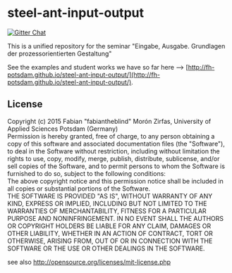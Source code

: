 # steel-ant-input-output

[![Gitter Chat](https://badges.gitter.im/FH-Potsdam/steel-ant-input-output.svg)](https://gitter.im/FH-Potsdam/steel-ant-input-output)  

This is a unified repository for the seminar "Eingabe, Ausgabe. Grundlagen der prozessorientierten Gestaltung"  

See the examples and student works we have so far here --> [http://fh-potsdam.github.io/steel-ant-input-output/](http://fh-potsdam.github.io/steel-ant-input-output/).  

## License  

Copyright (c) 2015 Fabian "fabiantheblind" Morón Zirfas, University of Applied Sciences Potsdam (Germany)  
Permission is hereby granted, free of charge, to any person obtaining a copy of this software and associated documentation files (the "Software"), to deal in the Software  without restriction, including without limitation the rights to use, copy, modify, merge, publish, distribute, sublicense, and/or sell copies of the Software, and to  permit persons to whom the Software is furnished to do so, subject to the following conditions:  
The above copyright notice and this permission notice shall be included in all copies or substantial portions of the Software.  
THE SOFTWARE IS PROVIDED "AS IS", WITHOUT WARRANTY OF ANY KIND, EXPRESS OR IMPLIED, INCLUDING BUT NOT LIMITED TO THE WARRANTIES OF MERCHANTABILITY, FITNESS FOR A  PARTICULAR PURPOSE AND NONINFRINGEMENT. IN NO EVENT SHALL THE AUTHORS OR COPYRIGHT HOLDERS BE LIABLE FOR ANY CLAIM, DAMAGES OR OTHER LIABILITY, WHETHER IN AN ACTION OF  CONTRACT, TORT OR OTHERWISE, ARISING FROM, OUT OF OR IN CONNECTION WITH THE SOFTWARE OR THE USE OR OTHER DEALINGS IN THE SOFTWARE.  

see also http://opensource.org/licenses/mit-license.php


